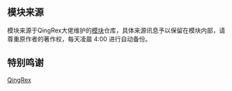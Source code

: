 ## 模块来源

模块来源于QingRex大佬维护的[模块](https://github.com/QingRex/LoonKissSurge)仓库，具体来源讯息予以保留在模块内部，请尊重原作者的著作权，每天凌晨 4:00 进行自动备份。

## 特别鸣谢

[QingRex](https://github.com/QingRex)

